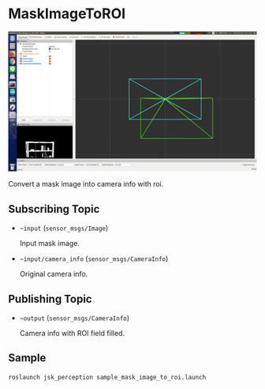 # MaskImageToROI

![](images/mask_image_to_roi.png)

Convert a mask image into camera info with roi.

## Subscribing Topic
* `~input` (`sensor_msgs/Image`)

  Input mask image.

* `~input/camera_info` (`sensor_msgs/CameraInfo`)

  Original camera info.


## Publishing Topic
* `~output` (`sensor_msgs/CameraInfo`)

  Camera info with ROI field filled.


## Sample

```bash
roslaunch jsk_perception sample_mask_image_to_roi.launch
```
